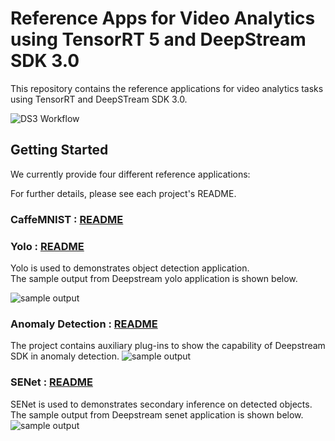 
# Reference Apps for Video Analytics using TensorRT 5 and DeepStream SDK 3.0 #

This repository contains the reference applications for video analytics tasks using TensorRT and DeepSTream SDK 3.0.

  ![DS3 Workflow](.DS3-workflow.png)

## Getting Started ##
We currently provide four different reference applications:

For further details, please see each project's README.

### CaffeMNIST : [README](CaffeMNIST/README.md) ###

### Yolo : [README](yolo/README.md) ###
   Yolo is used to demonstrates object detection application.<br/>
   The sample output from Deepstream yolo application is shown below.<br/>

   ![sample output](.sample_screen.png)

### Anomaly Detection : [README](anomaly/README.md) ###
  The project contains auxiliary plug-ins to show the capability of Deepstream SDK in anomaly detection.
  ![sample output](.opticalflow.png)

### SENet : [README](senet/README.md) ###
  SENet is used to demonstrates secondary inference on detected objects.<br/>
  The sample output from Deepstream senet application is shown below.<br/>
   ![sample output](.sample_senet.png)
